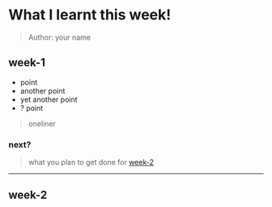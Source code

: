 # What I learnt this week!

> Author: your name

## week-1

- point
- another point
- yet another point
- ? point

> oneliner

### next?

> what you plan to get done for [week-2](#week-2)

---

## week-2

